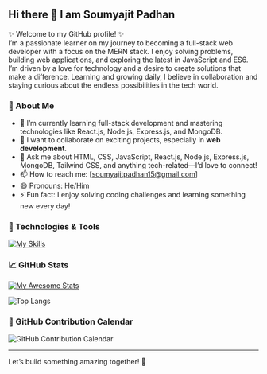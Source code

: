 ## Hi there 👋 I am Soumyajit Padhan

✨ Welcome to my GitHub profile! ✨  
I’m a passionate learner on my journey to becoming a full-stack web developer with a focus on the MERN stack. I enjoy solving problems, building web applications, and exploring the latest in JavaScript and ES6. I’m driven by a love for technology and a desire to create solutions that make a difference. Learning and growing daily, I believe in collaboration and staying curious about the endless possibilities in the tech world.

### 🌟 About Me 
- 🌱 I’m currently learning full-stack development and mastering technologies like React.js, Node.js, Express.js, and MongoDB.
- 👯 I want to collaborate on exciting projects, especially in **web development**.    
- 💬 Ask me about HTML, CSS, JavaScript, React.js, Node.js, Express.js, MongoDB, Tailwind CSS, and anything tech-related—I’d love to connect!
- 📫 How to reach me: [soumyajitpadhan15@gmail.com] 
- 😄 Pronouns: He/Him  
- ⚡ Fun fact: I enjoy solving coding challenges and learning something new every day!  

### 🔧 Technologies & Tools  
[![My Skills](https://skillicons.dev/icons?i=html,css,js,tailwind,react,redux,nodejs,express,mongodb,vscode,replit,postman,netlify,vercel,git,github)](https://skillicons.dev)


### 📈 GitHub Stats  
[![My Awesome Stats](https://awesome-github-stats.azurewebsites.net/user-stats/soumyajitpadhan?cardType=level&theme=monokai&preferLogin=false)](https://git.io/awesome-stats-card)


![Top Langs](https://github-readme-stats.vercel.app/api/top-langs/?username=anuraghazra&layout=compact)


### 📅 GitHub Contribution Calendar  

![GitHub Contribution Calendar](https://github-readme-activity-graph.vercel.app/graph?username=soumyajitpadhan&theme=monokai&hide_border=true&area=true)


---

Let’s build something amazing together! 🚀  
